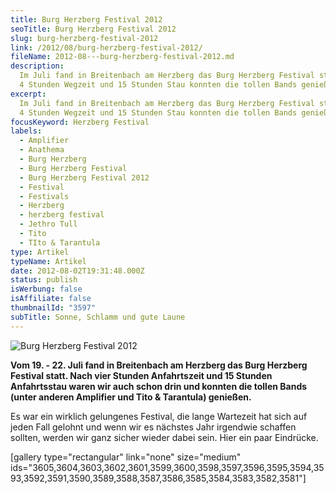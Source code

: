 ```yaml
---
title: Burg Herzberg Festival 2012
seoTitle: Burg Herzberg Festival 2012
slug: burg-herzberg-festival-2012
link: /2012/08/burg-herzberg-festival-2012/
fileName: 2012-08---burg-herzberg-festival-2012.md
description:
  Im Juli fand in Breitenbach am Herzberg das Burg Herzberg Festival statt. Nach
  4 Stunden Wegzeit und 15 Stunden Stau konnten die tollen Bands genießen.
excerpt:
  Im Juli fand in Breitenbach am Herzberg das Burg Herzberg Festival statt. Nach
  4 Stunden Wegzeit und 15 Stunden Stau konnten die tollen Bands genießen.
focusKeyword: Herzberg Festival
labels:
  - Amplifier
  - Anathema
  - Burg Herzberg
  - Burg Herzberg Festival
  - Burg Herzberg Festival 2012
  - Festival
  - Festivals
  - Herzberg
  - herzberg festival
  - Jethro Tull
  - Tito
  - TIto & Tarantula
type: Artikel
typeName: Artikel
date: 2012-08-02T19:31:48.000Z
status: publish
isWerbung: false
isAffiliate: false
thumbnailId: "3597"
subTitle: Sonne, Schlamm und gute Laune
---
```


![Burg Herzberg Festival 2012](http://cardamonchai.com/wp-content/uploads/2012/08/Herzberg-Flyer-640x897.jpg "Burg Herzberg Festival 2012")

<strong>Vom 19. - 22. Juli fand in Breitenbach am Herzberg das Burg Herzberg
Festival statt. Nach vier Stunden Anfahrtszeit und 15 Stunden Anfahrtsstau waren
wir auch schon drin und konnten die tollen Bands (unter anderen Amplifier und
Tito &amp; Tarantula) genießen.</strong>

Es war ein wirklich gelungenes Festival, die lange Wartezeit hat sich auf jeden
Fall gelohnt und wenn wir es nächstes Jahr irgendwie schaffen sollten, werden
wir ganz sicher wieder dabei sein. Hier ein paar Eindrücke.

[gallery type="rectangular" link="none" size="medium"
ids="3605,3604,3603,3602,3601,3599,3600,3598,3597,3596,3595,3594,3593,3592,3591,3590,3589,3588,3587,3586,3585,3584,3583,3582,3581"]
